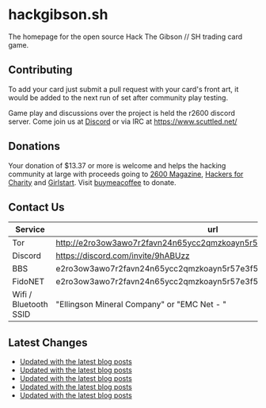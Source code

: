 # hackgibson.sh
The homepage for the open source Hack The Gibson // SH trading card game.


## Contributing

To add your card just submit a pull request with your card's front art, it would be added to the next run of set after community play testing.

Game play and discussions over the project is held the r2600 discord server. Come join us at [Discord](https://discord.com/invite/9hABUzz) or via IRC at https://www.scuttled.net/


## Donations

Your donation of $13.37 or more is welcome and helps the hacking community at large with proceeds going to [2600 Magazine](https://2600.com/), [Hackers for Charity](https://hackersforcharity.org) and [Girlstart](https://girlstart.org).  Visit [buymeacoffee](https://www.buymeacoffee.com/hackgibson.sh) to donate.


## Contact Us

Service | url
-|-
Tor | http://e2ro3ow3awo7r2favn24n65ycc2qmzkoayn5r57e3f56nvjwdcgg32ad.onion
Discord | https://discord.com/invite/9hABUzz
BBS | e2ro3ow3awo7r2favn24n65ycc2qmzkoayn5r57e3f56nvjwdcgg32ad.onion:23
FidoNET | e2ro3ow3awo7r2favn24n65ycc2qmzkoayn5r57e3f56nvjwdcgg32ad.onion:24554
Wifi / Bluetooth SSID | "Ellingson Mineral Company" or "EMC Net - <fidonet address>"

## Latest Changes
<!-- BLOG-POST-LIST:START -->
- [Updated with the latest blog posts](https://github.com/DFW2600/hackgibson.sh/commit/213cc7dfe401cac46d40850dbec0e6255d2f4355)
- [Updated with the latest blog posts](https://github.com/DFW2600/hackgibson.sh/commit/2ead3ac4670ce7931c32a2a05432fe0382e15ec3)
- [Updated with the latest blog posts](https://github.com/DFW2600/hackgibson.sh/commit/e670ba6e30dba10c5072e6d6f1aa9e13dc2dfb95)
- [Updated with the latest blog posts](https://github.com/DFW2600/hackgibson.sh/commit/367a906a7e81be70ea2b8f69f319a5ccf93a4d2e)
- [Updated with the latest blog posts](https://github.com/DFW2600/hackgibson.sh/commit/0c24504f74e65b3bf01f79b345898297a752339d)
<!-- BLOG-POST-LIST:END -->
